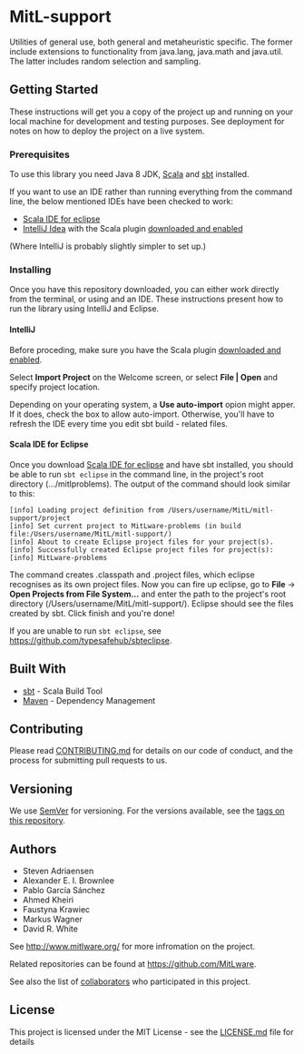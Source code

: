 # MitL-support

Utilities of general use, both general and metaheuristic specific. The former include extensions to functionality from java.lang, java.math and java.util. The latter includes random selection and sampling.

## Getting Started

These instructions will get you a copy of the project up and running on your local machine for development and testing purposes. See deployment for notes on how to deploy the project on a live system.

### Prerequisites

To use this library you need Java 8 JDK, [Scala](https://www.scala-lang.org/download/) and [sbt](http://www.scala-sbt.org/download.html/) installed.

If you want to use an IDE rather than running everything from the command line, the below mentioned IDEs have been checked to work:
- [Scala IDE for eclipse](http://scala-ide.org/download/sdk.html)
- [IntelliJ Idea](https://www.jetbrains.com/idea/) with the Scala plugin [downloaded and enabled](https://www.jetbrains.com/help/idea/enabling-and-disabling-plugins.html) 

(Where IntelliJ is probably slightly simpler to set up.)

### Installing

Once you have this repository downloaded, you can either work directly from the terminal, or using and an IDE. These instructions present how to run the library using IntelliJ and Eclipse.

#### IntelliJ

Before proceding, make sure you have the Scala plugin [downloaded and enabled](https://www.jetbrains.com/help/idea/enabling-and-disabling-plugins.html).

Select **Import Project** on the Welcome screen, or select **File | Open** and specify project location.

Depending on your operating system, a **Use auto-import** opion might apper. If it does, check the box to allow auto-import. Otherwise, you'll have to refresh the IDE every time you edit sbt build - related files.

#### Scala IDE for Eclipse

Once you download [Scala IDE for eclipse](http://scala-ide.org/download/sdk.html) and have sbt installed, you should be able to run ```sbt eclipse``` in the command line, in the project's root directory (.../mitlproblems). The output of the command should look similar to this:

```
[info] Loading project definition from /Users/username/MitL/mitl-support/project
[info] Set current project to MitLware-problems (in build file:/Users/username/MitL/mitl-support/)
[info] About to create Eclipse project files for your project(s).
[info] Successfully created Eclipse project files for project(s):
[info] MitLware-problems
```

The command creates .classpath and .project files, which eclipse recognises as its own project files. Now you can fire up eclipse, go to **File** -> **Open Projects from File System...** and enter the path to the project's root directory (/Users/username/MitL/mitl-support/). Eclipse should see the files created by sbt. Click finish and you're done! 

If you are unable to run ```sbt eclipse```, see <https://github.com/typesafehub/sbteclipse>.

## Built With

* [sbt](http://www.scala-sbt.org/) - Scala Build Tool
* [Maven](https://maven.apache.org/) - Dependency Management

## Contributing

Please read [CONTRIBUTING.md](CONTRIBUTING.md) for details on our code of conduct, and the process for submitting pull requests to us.

## Versioning

We use [SemVer](http://semver.org/) for versioning. For the versions available, see the [tags on this repository](tags). 

## Authors

* Steven Adriaensen
* Alexander E. I. Brownlee
* Pablo García Sánchez 
* Ahmed Kheiri
* Faustyna Krawiec
* Markus Wagner
* David R. White

See <http://www.mitlware.org/> for more infromation on the project.

Related repositories can be found at <https://github.com/MitLware>.

See also the list of [collaborators](COLLABORATORS.md) who participated in this project.

## License

This project is licensed under the MIT License - see the [LICENSE.md](LICENSE.md) file for details
